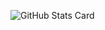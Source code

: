 ![GitHub Stats Card](https://github-readme-stats.vercel.app/api?username=shashimal&show_icons=true&count_private=true&theme=merko)
<!--![Top Languages Card](https://github-readme-stats.vercel.app/api/top-langs/?username=shashimal&layout=compact&theme=merko)-->
